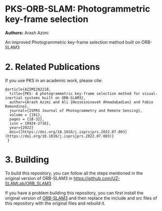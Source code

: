 # PKS-ORB-SLAM: Photogrammetric key-frame selection

**Authors:** Arash Azimi

An improved Photogrammetric key-frame selection method built on ORB-SLAM3

# 2. Related Publications

If you use PKS in an academic work, please cite:

    @article{AZIMI202218,
      title={PKS: A photogrammetric key-frame selection method for visual-inertial systems built on ORB-SLAM3},
      author={Arash Azimi and Ali {Hosseininaveh Ahmadabadian} and Fabio Remondino},
      journal={ISPRS Journal of Photogrammetry and Remote Sensing},
      volume = {191},
      pages = {18-32},
      issn = {0924-2716},
      year={2022}
      doi={[https://doi.org/10.1016/j.isprsjprs.2022.07.003](https://doi.org/10.1016/j.isprsjprs.2022.07.003)}
     }

# 3. Building

To build this repository, you can follow all the steps mentioned in the original version of ORB-SLAM3 in https://github.com/UZ-SLAMLab/ORB_SLAM3

If you have a problem building this repository, you can first install the original version of [ORB-SLAM3](https://github.com/UZ-SLAMLab/ORB_SLAM3) and then replace the include and src files of this repository with the original files and rebuild it.
